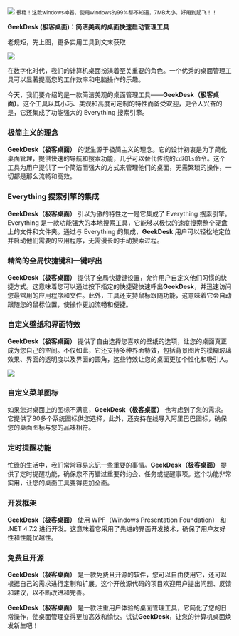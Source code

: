<img src="https://camo.githubusercontent.com/95c287c10549ee29b700266b226f2b7b07019f8e72a68fe1ace5e3a91aaa60a4/68747470733a2f2f73342e617831782e636f6d2f323032312f31322f31352f54536c6738662e676966" style="max-width: 70%; height: auto;">
<small>很稳！这款windows神器，使用windows的99%都不知道，7MB大小，好用到起飞！！</small>


**GeekDesk (极客桌面)：简洁美观的桌面快速启动管理工具**

老规矩，先上图，更多实用工具到文末获取

![](https://camo.githubusercontent.com/95c287c10549ee29b700266b226f2b7b07019f8e72a68fe1ace5e3a91aaa60a4/68747470733a2f2f73342e617831782e636f6d2f323032312f31322f31352f54536c6738662e676966)


在数字化时代，我们的计算机桌面扮演着至关重要的角色。一个优秀的桌面管理工具可以显著提高您的工作效率和电脑操作的乐趣。

今天，我们要介绍的是一款简洁美观的桌面管理工具——**GeekDesk（极客桌面）**。这个工具以其小巧、美观和高度可定制的特性而备受欢迎，更令人兴奋的是，它还集成了功能强大的 Everything 搜索引擎。

### 极简主义的理念

**GeekDesk（极客桌面）** 的诞生源于极简主义的理念。它的设计初衷是为了简化桌面管理，提供快速的导航和搜索功能，几乎可以替代传统的`cd`和`ls`命令。这个工具为用户提供了一个简洁而强大的方式来管理他们的桌面，无需繁琐的操作，一切都是那么流畅和高效。

### Everything 搜索引擎的集成

**GeekDesk（极客桌面）** 引以为傲的特性之一是它集成了 Everything 搜索引擎。Everything 是一款功能强大的本地搜索工具，它能够以极快的速度搜索整个硬盘上的文件和文件夹。通过与 Everything 的集成，**GeekDesk** 用户可以轻松地定位并启动他们需要的应用程序，无需漫长的手动搜索过程。

### 精简的全局快捷键和一键呼出

**GeekDesk（极客桌面）** 提供了全局快捷键设置，允许用户自定义他们习惯的快捷方式。这意味着您可以通过按下指定的快捷键快速呼出**GeekDesk**，并迅速访问您最常用的应用程序和文件。此外，工具还支持鼠标跟随功能，这意味着它会自动跟随您的鼠标位置，使操作更加流畅和便捷。

### 自定义壁纸和界面特效

**GeekDesk（极客桌面）** 提供了自由选择您喜欢的壁纸的选项，让您的桌面真正成为您自己的空间。不仅如此，它还支持多种界面特效，包括背景图片的模糊玻璃效果、界面的透明度以及界面的圆角，这些特效让您的桌面更加个性化和吸引人。

![](https://camo.githubusercontent.com/51dafd92a389265dd16d812beab6cbe00bf1edb2331c36d5fdd8edbd0ec55839/68747470733a2f2f73342e617831782e636f6d2f323032312f31322f31352f54534e7834482e676966)

### 自定义菜单图标

如果您对桌面上的图标不满意，**GeekDesk（极客桌面）** 也考虑到了您的需求。它提供了80多个系统图标供您选择，此外，还支持在线导入阿里巴巴图标，确保您的桌面图标与您的品味相符。

### 定时提醒功能

忙碌的生活中，我们常常容易忘记一些重要的事情。**GeekDesk（极客桌面）** 提供了定时提醒功能，确保您不再错过重要的约会、任务或提醒事项。这个功能非常实用，让您的桌面工具变得更加全面。

### 开发框架

**GeekDesk（极客桌面）** 使用 WPF（Windows Presentation Foundation） 和 .NET 4.7.2 进行开发。这意味着它采用了先进的界面开发技术，确保了用户友好性和性能优越性。

### 免费且开源

**GeekDesk（极客桌面）** 是一款免费且开源的软件，您可以自由使用它，还可以根据自己的需求进行定制和扩展。这个开放源代码的项目欢迎用户提出问题、反馈和建议，以不断改进和完善。


**GeekDesk（极客桌面）** 是一款注重用户体验的桌面管理工具，它简化了您的日常操作，使桌面管理变得更加高效和愉快。试试**GeekDesk**，让您的计算机桌面焕发新生吧！
